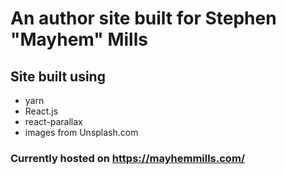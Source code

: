 # An author site built for Stephen "Mayhem" Mills

## Site built using

- yarn
- React.js
- react-parallax
- images from Unsplash.com

### Currently hosted on <https://mayhemmills.com/>
